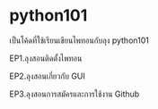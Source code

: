 # python101
เป็นโค้ดที่ใช้เรียนเขียนไพทอนกับลุง python101


EP1.ลุงสอนติดตั้งไพทอน

EP2.ลุงสอนเกี่ยวกับ GUI

EP3.ลุงสอนการสมัครและการใช้งาน Github
